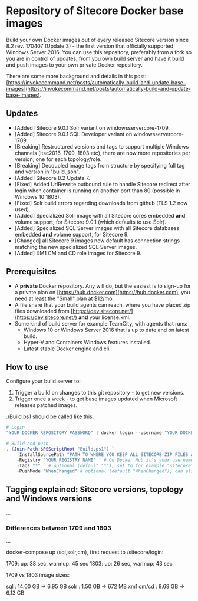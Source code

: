 # Repository of Sitecore Docker base images

Build your own Docker images out of every released Sitecore version since 8.2 rev. 170407 (Update 3) - the first version that officially supported Windows Server 2016. You can use this repository, preferably from a fork so you are in control of updates, from you own build server and have it build and push images to your own private Docker repository.

There are some more background and details in this post: [https://invokecommand.net/posts/automatically-build-and-update-base-images](https://invokecommand.net/posts/automatically-build-and-update-base-images).

## Updates

- [Added] Sitecore 9.0.1 Solr variant on windowsservercore-1709.
- [Added] Sitecore 9.0.1 SQL Developer variant on windowsservercore-1709.
- [Breaking] Restructured versions and tags to support multiple Windows channels (ltsc2016, 1709, 1803 etc), there are now more repositories per version, one for each topology/role.
- [Breaking] Decoupled image tags from structure by specifying full tag and version in "build.json".
- [Added] Sitecore 8.2 Update 7.
- [Fixed] Added UrlRewrite outbound rule to handle Sitecore redirect after login when container is running on another port than 80 (possible in Windows 10 1803).
- [Fixed] Solr build errors regarding downloads from github (TLS 1.2 now used).
- [Added] Specialized Solr image with all Sitecore cores embedded **and** volume support, for Sitecore 9.0.1 (which defaults to use Solr).
- [Added] Specialized SQL Server images with all Sitecore databases embedded **and** volume support, for Sitecore 9.
- [Changed] all Sitecore 9 images now default has connection strings matching the new specialized SQL Server images.
- [Added] XM1 CM and CD role images for Sitecore 9.

## Prerequisites

- A **private** Docker repository. Any will do, but the easiest is to sign-up for a private plan on [https://hub.docker.com](https://hub.docker.com), you need at least the "Small" plan at $12/mo.
- A file share that your build agents can reach, where you have placed zip files downloaded from [https://dev.sitecore.net/](https://dev.sitecore.net/) **and** your license.xml.
- Some kind of build server for example TeamCity, with agents that runs:
  - Windows 10 or Windows Server 2016 that is up to date and on latest build.
  - Hyper-V and Containers Windows features installed.
  - Latest stable Docker engine and cli.

## How to use

Configure your build server to:

1. Trigger a build on changes to this git repository - to get new versions.
1. Trigger once a week - to get base images updated when Microsoft releases patched images.

./Build.ps1 should be called like this:

````PowerShell
# Login
"YOUR DOCKER REPOSITORY PASSWORD" | docker login --username "YOUR DOCKER REPOSITORY USERNAME" --password-stdin

# Build and push
. (Join-Path $PSScriptRoot "Build.ps1") `
    -InstallSourcePath "PATH TO WHERE YOU KEEP ALL SITECORE ZIP FILES AND LICENSE.XML" `
    -Registry "YOUR REGISTRY NAME" ` # On Docker Hub it's your username or organization, else it's the DNS to your private registry.
    -Tags "*" ` # optional (default "*"), set to for example "sitecore*:9.0*" to only build 9.0.x images.
    -PushMode "WhenChanged" # optional (default "WhenChanged"), can also be "Never" or "Always".
````

## Tagging explained: Sitecore versions, topology and Windows versions

...

### Differences between 1709 and 1803

...

docker-compose up (sql,solr,cm), first request to /sitecore/login:

1709: up: 38 sec, warmup: 45 sec
1803: up: 26 sec, warmup: 43 sec

1709 vs 1803 image sizes:

sql       : 14.00 GB -> 6.95 GB
solr      :  1.50 GB ->  672 MB
xm1 cm/cd :  9.69 GB -> 6.13 GB